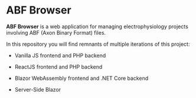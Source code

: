 # ABF Browser

**ABF Browser** is a web application for managing electrophysiology projects involving ABF (Axon Binary Format) files. 

In this repository you will find remnants of multiple iterations of this project:

* Vanilla JS frontend and PHP backend

* ReactJS frontend and PHP backend

* Blazor WebAssembly frontend and .NET Core backend

* Server-Side Blazor